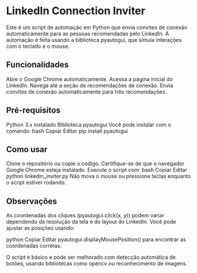 # LinkedIn Connection Inviter
Este é um script de automação em Python que envia convites de conexão automaticamente para as pessoas recomendadas pelo LinkedIn. A automação é feita usando a biblioteca pyautogui, que simula interações com o teclado e o mouse.

## Funcionalidades
Abre o Google Chrome automaticamente.
Acessa a página inicial do LinkedIn.
Navega até a seção de recomendações de conexão.
Envia convites de conexão automaticamente para três recomendações.
## Pré-requisitos
Python 3.x instalado
Biblioteca pyautogui
Você pode instalar com o comando:
bash
Copiar
Editar
pip install pyautogui
## Como usar
Clone o repositório ou copie o código.
Certifique-se de que o navegador Google Chrome esteja instalado.
Execute o script com:
bash
Copiar
Editar
python linkedin_inviter.py
Não mova o mouse ou pressione teclas enquanto o script estiver rodando.
## Observações
As coordenadas dos cliques (pyautogui.click(x, y)) podem variar dependendo da resolução da tela e do layout do LinkedIn. Você pode ajustar as posições usando:

python
Copiar
Editar
pyautogui.displayMousePosition()
para encontrar as coordenadas corretas.

O script é básico e pode ser melhorado com detecção automática de botões, usando bibliotecas como opencv ou reconhecimento de imagens.
